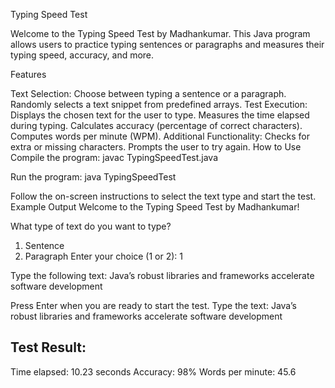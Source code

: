 Typing Speed Test

Welcome to the Typing Speed Test by Madhankumar. This Java program allows users to practice typing sentences or paragraphs and measures their typing speed, accuracy, and more.

Features

Text Selection:
Choose between typing a sentence or a paragraph.
Randomly selects a text snippet from predefined arrays.
Test Execution:
Displays the chosen text for the user to type.
Measures the time elapsed during typing.
Calculates accuracy (percentage of correct characters).
Computes words per minute (WPM).
Additional Functionality:
Checks for extra or missing characters.
Prompts the user to try again.
How to Use
Compile the program:
javac TypingSpeedTest.java

Run the program:
java TypingSpeedTest

Follow the on-screen instructions to select the text type and start the test.
Example Output
Welcome to the Typing Speed Test by Madhankumar!

What type of text do you want to type?
1. Sentence
2. Paragraph
Enter your choice (1 or 2): 1

Type the following text:
Java’s robust libraries and frameworks accelerate software development

Press Enter when you are ready to start the test.
Type the text:
Java’s robust libraries and frameworks accelerate software development

Test Result:
--------------
Time elapsed: 10.23 seconds
Accuracy: 98%
Words per minute: 45.6
